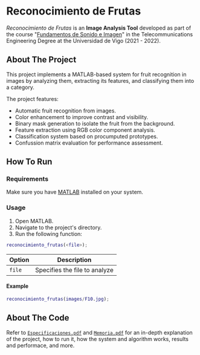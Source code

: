 # Reconocimiento de Frutas
*Reconocimiento de Frutas* is an **Image Analysis Tool** developed as part of the course "[Fundamentos de Sonido e Imagen](https://secretaria.uvigo.gal/docnet-nuevo/guia_docent/?centre=305&ensenyament=V05G301V01&assignatura=V05G301V01209&any_academic=2021_22)" in the Telecommunications Engineering Degree at the Universidad de Vigo (2021 - 2022).

## About The Project
This project implements a MATLAB-based system for fruit recognition in images by analyzing them, extracting its features, and classifying them into a category.

The project features:
- Automatic fruit recognition from images.
- Color enhancement to improve contrast and visibility.
- Binary mask generation to isolate the fruit from the background.
- Feature extraction using RGB color component analysis.
- Classification system based on procumputed prototypes.
- Confussion matrix evaluation for performance assessment.

## How To Run
### Requirements
Make sure you have [MATLAB](https://www.mathworks.com/products/matlab.html) installed on your system.

### Usage
1. Open MATLAB.
2. Navigate to the project's directory.
3. Run the following function:
```matlab
reconocimiento_frutas(<file>);
```
| Option | Description |
|--------|-------------|
| `file` | Specifies the file to analyze |

#### Example
```matlab
reconocimiento_frutas(images/F10.jpg);
```

## About The Code
Refer to [`Especificaciones.pdf`](docs/Memoria.pdf) and [`Memoria.pdf`](docs/Memoria.pdf) for an in-depth explanation of the project, how to run it, how the system and algorithm works, results and performace, and more.